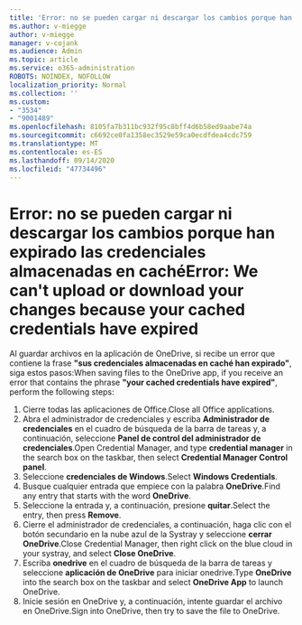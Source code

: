 ```yaml
---
title: 'Error: no se pueden cargar ni descargar los cambios porque han expirado las credenciales almacenadas en caché'
ms.author: v-miegge
author: v-miegge
manager: v-cojank
ms.audience: Admin
ms.topic: article
ms.service: o365-administration
ROBOTS: NOINDEX, NOFOLLOW
localization_priority: Normal
ms.collection: ''
ms.custom:
- "3534"
- "9001489"
ms.openlocfilehash: 8105fa7b311bc932f95c8bff4d6b58ed9aabe74a
ms.sourcegitcommit: c6692ce0fa1358ec3529e59ca0ecdfdea4cdc759
ms.translationtype: MT
ms.contentlocale: es-ES
ms.lasthandoff: 09/14/2020
ms.locfileid: "47734496"
---
```

# <a name="error-we-cant-upload-or-download-your-changes-because-your-cached-credentials-have-expired"></a><span data-ttu-id="fe801-102">Error: no se pueden cargar ni descargar los cambios porque han expirado las credenciales almacenadas en caché</span><span class="sxs-lookup"><span data-stu-id="fe801-102">Error: We can't upload or download your changes because your cached credentials have expired</span></span>

<span data-ttu-id="fe801-103">Al guardar archivos en la aplicación de OneDrive, si recibe un error que contiene la frase **"sus credenciales almacenadas en caché han expirado"**, siga estos pasos:</span><span class="sxs-lookup"><span data-stu-id="fe801-103">When saving files to the OneDrive app, if you receive an error that contains the phrase **"your cached credentials have expired"**, perform the following steps:</span></span>

1. <span data-ttu-id="fe801-104">Cierre todas las aplicaciones de Office.</span><span class="sxs-lookup"><span data-stu-id="fe801-104">Close all Office applications.</span></span>
1. <span data-ttu-id="fe801-105">Abra el administrador de credenciales y escriba **Administrador de credenciales** en el cuadro de búsqueda de la barra de tareas y, a continuación, seleccione **Panel de control del administrador de credenciales**.</span><span class="sxs-lookup"><span data-stu-id="fe801-105">Open Credential Manager, and type **credential manager** in the search box on the taskbar, then select **Credential Manager Control panel**.</span></span>
1. <span data-ttu-id="fe801-106">Seleccione **credenciales de Windows**.</span><span class="sxs-lookup"><span data-stu-id="fe801-106">Select **Windows Credentials**.</span></span>
1. <span data-ttu-id="fe801-107">Busque cualquier entrada que empiece con la palabra **OneDrive**.</span><span class="sxs-lookup"><span data-stu-id="fe801-107">Find any entry that starts with the word **OneDrive**.</span></span>
1. <span data-ttu-id="fe801-108">Seleccione la entrada y, a continuación, presione **quitar**.</span><span class="sxs-lookup"><span data-stu-id="fe801-108">Select the entry, then press **Remove**.</span></span>
1. <span data-ttu-id="fe801-109">Cierre el administrador de credenciales, a continuación, haga clic con el botón secundario en la nube azul de la Systray y seleccione **cerrar OneDrive**.</span><span class="sxs-lookup"><span data-stu-id="fe801-109">Close Credential Manager, then right click on the blue cloud in your systray, and select **Close OneDrive**.</span></span>
1. <span data-ttu-id="fe801-110">Escriba **onedrive** en el cuadro de búsqueda de la barra de tareas y seleccione **aplicación de OneDrive** para iniciar onedrive.</span><span class="sxs-lookup"><span data-stu-id="fe801-110">Type **OneDrive** into the search box on the taskbar and select **OneDrive App** to launch OneDrive.</span></span>
1. <span data-ttu-id="fe801-111">Inicie sesión en OneDrive y, a continuación, intente guardar el archivo en OneDrive.</span><span class="sxs-lookup"><span data-stu-id="fe801-111">Sign into OneDrive, then try to save the file to OneDrive.</span></span>
